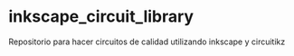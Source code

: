 # inkscape_circuit_library
Repositorio para hacer circuitos de calidad utilizando inkscape y circuitikz
